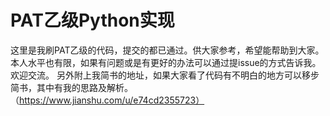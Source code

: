 # PAT乙级Python实现
这里是我刷PAT乙级的代码，提交的都已通过。供大家参考，希望能帮助到大家。本人水平也有限，如果有问题或是有更好的办法可以通过提issue的方式告诉我。欢迎交流。
另外附上我简书的地址，如果大家看了代码有不明白的地方可以移步简书，其中有我的思路及解析。
（https://www.jianshu.com/u/e74cd2355723）
